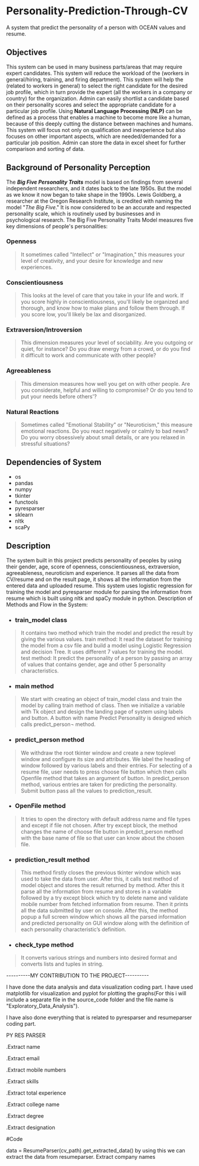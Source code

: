 
# Personality-Prediction-Through-CV
A system that predict the personality of a person with OCEAN values and resume.

## Objectives
This system can be used in many business parts/areas that may require expert candidates. This system will reduce the workload of the (workers in general/hiring, training, and firing department). This system will help the (related to workers in general) to select the right candidate for the desired job profile, which in turn provide the expert (all the workers in a company or country) for the organization. Admin can easily shortlist a candidate based on their personality scores and select the appropriate candidate for a particular job profile.
Using **Natural Language Processing (NLP)** can be defined as a process that enables a machine to become more like a human, because of this deeply cutting the distance between machines and humans. This system will focus not only on qualification and inexperience but also focuses on other important aspects, which are needed/demanded for a particular job position. Admin can store the data in excel sheet for further comparison and sorting of data.

## Background of Personality Perception
The ***Big Five Personality Traits*** model is based on findings from several independent researchers, and it dates back to the late 1950s. But the model as we know it now began to take shape in the 1990s.
Lewis Goldberg, a researcher at the Oregon Research Institute, is credited with naming the model "*The Big Five*." It is now considered to be an accurate and respected personality scale, which is routinely used by businesses and in psychological research.
The Big Five Personality Traits Model measures five key dimensions of people's personalities:

### Openness 
>It sometimes called "Intellect" or "Imagination," this measures your level of creativity, and your desire for knowledge and new experiences.
### Conscientiousness
>This looks at the level of care that you take in your life and work. If you score highly in conscientiousness, you'll likely be organized and thorough, and know how to make plans and follow them through. If you score low, you'll likely be lax and disorganized.
### Extraversion/Introversion
>This dimension measures your level of sociability. Are you outgoing or quiet, for instance? Do you draw energy from a crowd, or do you find it difficult to work and communicate with other people?
### Agreeableness
>This dimension measures how well you get on with other people. Are you considerate, helpful and willing to compromise? Or do you tend to put your needs before others'?
### Natural Reactions
>Sometimes called "Emotional Stability" or "Neuroticism," this measure emotional reactions. Do you react negatively or calmly to bad news? Do you worry obsessively about small details, or are you relaxed in stressful situations?

## Dependencies of System

-  os
- pandas
- numpy
- tkinter
- functools
- pyresparser
- sklearn
- nltk
- scaPy


## Description
The system built in this project predicts personality of peoples by using their gender, age, score of openness, conscientiousness, extraversion, agreeableness, neuroticism and experience. It parses all the data from CV/resume and on the result page, it shows all the information from the entered data and uploaded resume. This system uses logistic regression for training the model and pyresparser module for parsing the information from resume which is built using nltk and spaCy module in python.
Description of Methods and Flow in the System:

- ### train_model class 

>It contains two method which train the model and predict the result by giving the various values.
train method: It read the dataset for training the model from a csv file and build a model using Logistic Regression and decision Tree. It uses different 7 values for training the model.
test method: It predict the personality of a person by passing an array of values that contains gender, age and other 5 personality characteristics.

- ### main method

>We start with creating an object of train_model class and train the model by calling train method of class. Then we initialize a variable with Tk object and design the landing page of system using labels and button. A button with name Predict Personality is designed which calls predict_person¬ method. 


- ### predict_person method
> We withdraw the root tkinter window and create a new toplevel window and configure its size and attributes. We label the heading of window followed by various labels and their entries. For selecting of a resume file, user needs to press choose file button which then calls Openfile method that takes an argument of button. In predict_person method, various entries are taken for predicting the personality. Submit button pass all the values to prediction_result.

- ### OpenFile method
>It tries to open the directory with default address name and file types and except if file not chosen. After try except block, the method changes the name of choose file button in predict_person method with the base name of file so that user can know about the chosen file.
 
- ### prediction_result method 
>This method firstly closes the previous tkinter window which was used to take the data from user. After this, it calls test method of model object and stores the result returned by method. After this it parse all the information from resume and stores in a variable followed by a try except block which try to delete name and validate mobile number from fetched information from resume. Then it prints all the data submitted by user on console. After this, the method popup a full screen window which shows all the parsed information and predicted personality on GUI window along with the definition of each personality characteristic’s definition.

- ### check_type method

>It converts various strings and numbers into desired format and converts lists and tuples in string. 







----------MY CONTRIBUTION TO THE PROJECT----------

I have done the data analysis and data visualization coding part. I have used matplotlib for visualization and pyplot for plotting the graphs(For this i will include a separate file in the source_code folder and the file name is "Exploratory_Data_Analysis").

I have also done everything that is related to pyresparser and resumeparser coding part.




PY RES PARSER

.Extract name

.Extract email

.Extract mobile numbers

.Extract skills

.Extract total experience

.Extract college name

.Extract degree

.Extract designation



#Code

data = ResumeParser(cv_path).get_extracted_data()  by using this we can extract the data from resumeparser.
Extract company names
